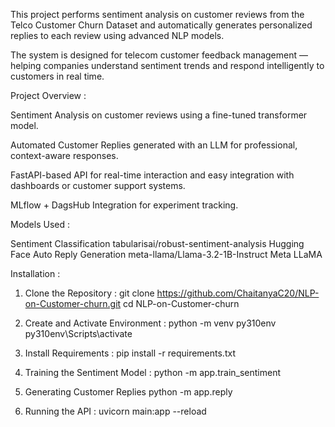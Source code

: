 This project performs sentiment analysis on customer reviews from the Telco Customer Churn Dataset and automatically generates personalized replies to each review using advanced NLP models.

The system is designed for telecom customer feedback management — helping companies understand sentiment trends and respond intelligently to customers in real time.

Project Overview :

Sentiment Analysis on customer reviews using a fine-tuned transformer model.

Automated Customer Replies generated with an LLM for professional, context-aware responses.

FastAPI-based API for real-time interaction and easy integration with dashboards or customer support systems.

MLflow + DagsHub Integration for experiment tracking.

Models Used :

Sentiment Classification	tabularisai/robust-sentiment-analysis	Hugging Face
Auto Reply Generation	meta-llama/Llama-3.2-1B-Instruct	Meta LLaMA

Installation : 

1) Clone the Repository : 
git clone https://github.com/ChaitanyaC20/NLP-on-Customer-churn.git
cd NLP-on-Customer-churn

2) Create and Activate Environment :
python -m venv py310env
py310env\Scripts\activate

3) Install Requirements :
pip install -r requirements.txt

4) Training the Sentiment Model : 
python -m app.train_sentiment

5) Generating Customer Replies
python -m app.reply

6) Running the API : 
uvicorn main:app --reload
